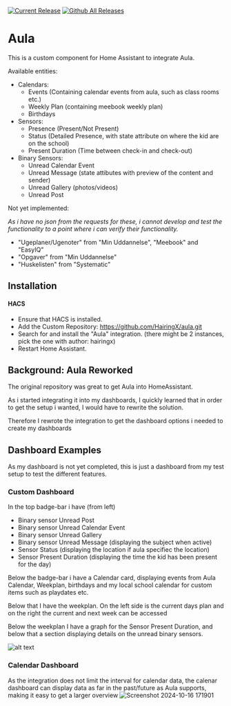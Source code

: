 [![Current Release](https://img.shields.io/github/release/hairingx/aula/all.svg?style=plastic)](https://github.com/hairingx/aula/releases) [![Github All Releases](https://img.shields.io/github/downloads/hairingx/aula/total.svg?style=plastic)](https://github.com/hairingx/aula/releases)
<!-- [![hacs_badge](https://img.shields.io/badge/HACS-Default-41BDF5.svg?style=plastic)](https://github.com/hacs/integration) -->

# Aula

This is a custom component for Home Assistant to integrate Aula.

Available entities:
- Calendars:
  - Events (Containing calendar events from aula, such as class rooms etc.)
  - Weekly Plan (containing meebook weekly plan)
  - Birthdays
- Sensors:
  - Presence (Present/Not Present)
  - Status (Detailed Presence, with state attribute on where the kid are on the school)
  - Present Duration (Time between check-in and check-out)
- Binary Sensors:
  - Unread Calendar Event
  - Unread Message (state attibutes with preview of the content and sender)
  - Unread Gallery (photos/videos)
  - Unread Post


Not yet implemented:

_As i have no json from the requests for these, i cannot develop and test the functionality to a point where i can verify their functionality._
- "Ugeplaner/Ugenoter" from "Min Uddannelse", "Meebook" and "EasyIQ"
- "Opgaver" from "Min Uddannelse"
- "Huskelisten" from "Systematic"


## Installation

#### HACS

- Ensure that HACS is installed.
- Add the Custom Repository: https://github.com/HairingX/aula.git
- Search for and install the "Aula" integration. (there might be 2 instances, pick the one with author: hairingx)
- Restart Home Assistant.

## Background: Aula Reworked
The original repository was great to get Aula into HomeAssistant.

As i started integrating it into my dashboards, I quickly learned that in order to get the setup i wanted, I would have to rewrite the solution.

Therefore I rewrote the integration to get the dashboard options i needed to create my dashboards

## Dashboard Examples
As my dashboard is not yet completed, this is just a dashboard from my test setup to test the different features.

### Custom Dashboard
In the top badge-bar i have (from left)
- Binary sensor Unread Post
- Binary sensor Unread Calendar Event
- Binary sensor Unread Gallery
- Binary sensor Unread Message (displaying the subject when active)
- Sensor Status (displaying the location if aula specifiec the location)
- Sensor Present Duration (displaying the time the kid has been present for the day)

Below the badge-bar i have a Calendar card, displaying events from Aula Calendar, Weekplan, birthdays and my local school calendar for custom items such as playdates etc.

Below that I have the weekplan. On the left side is the current days plan and on the right the current and next week can be accessed

Below the weekplan I have a graph for the Sensor Present Duration, and below that a section displaying details on the unread binary sensors.

![alt text](https://github.com/user-attachments/assets/712185a2-0f49-4c87-a148-4d2fbf714290)


### Calendar Dashboard
As the integration does not limit the interval for calendar data, the calenar dashboard can display data as far in the past/future as Aula supports, making it easy to get a larger overview
![Screenshot 2024-10-16 171901](https://github.com/user-attachments/assets/31e546c9-f1e6-44e8-8bea-e533138a0259)